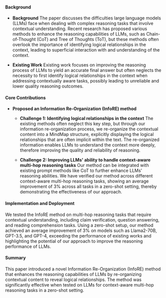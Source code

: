 #### Background
- **Background**
    The paper discusses the difficulties large language models (LLMs) face when dealing with complex reasoning tasks that involve contextual understanding. Recent research has proposed various methods to enhance the reasoning capabilities of LLMs, such as Chain-of-Thought (CoT) and Tree of Thoughts (ToT), but these methods often overlook the importance of identifying logical relationships in the context, leading to superficial interaction with and understanding of the context.

- **Existing Work**
    Existing work focuses on improving the reasoning process of LLMs to yield an accurate final answer but often neglects the necessity to first identify logical relationships in the context when addressing contextually aware tasks, possibly leading to unreliable and lower quality reasoning outcomes.

#### Core Contributions
  - **Proposed an Information Re-Organization (InfoRE) method**
    - **Challenge 1: Identifying logical relationships in the context**
        The existing methods often neglect this key step, but through our information re-organization process, we re-organize the contextual content into a MindMap structure, explicitly displaying the logical relationships that are often implicit within the text. The re-organized information enables LLMs to understand the context more deeply, therefore improving the quality and reliability of reasoning.

    - **Challenge 2: Improving LLMs' ability to handle context-aware multi-hop reasoning tasks**
        Our method can be integrated with existing prompt methods like CoT to further enhance LLMs' reasoning abilities. We have verified our method across different context-aware multi-hop reasoning tasks, showing an average improvement of 3% across all tasks in a zero-shot setting, thereby demonstrating the effectiveness of our approach.

#### Implementation and Deployment
We tested the InfoRE method on multi-hop reasoning tasks that require contextual understanding, including claim verification, question answering, and reading comprehension tasks. Using a zero-shot setup, our method achieved an average improvement of 3% on models such as Llama2-70B, GPT-3.5, and GPT-4, exceeding the performance of existing works and highlighting the potential of our approach to improve the reasoning performance of LLMs.

#### Summary
This paper introduced a novel Information Re-Organization (InfoRE) method that enhances the reasoning capabilities of LLMs by re-organizing contextual content to reveal logical relationships. The method was significantly effective when tested on LLMs for context-aware multi-hop reasoning tasks in a zero-shot setting.